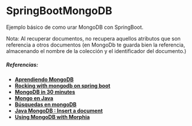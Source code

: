 # SpringBootMongoDB

Ejemplo básico de como urar MongoDB con SpringBoot.

Nota: Al recuperar documentos, no recupera aquellos atributos que son referencia a otros documentos (en MongoDb te guarda bien la referencia, almacenando el nombre de la colección y el identificador del documento.)

##### Referencias:

* [**Aprendiendo MongoDB**][7]
* [**Rocking with mongodb on spring boot**][1]
* [**MongoDB in 30 minutes**][6]
* [**Mongo en Java**][3]
* [**Búsquedas en mongoDB**][4]
* [**Java MongoDB : Insert a document**][2]
* [**Using MongoDB with Morphia**][5]



[1]:http://scaramoche.blogspot.com.es/2014/05/rocking-with-mongodb-on-spring-boot.html
[2]:http://www.mkyong.com/mongodb/java-mongodb-insert-a-document/
[3]:http://www.notodocodigo.com/introduccion-a-mongodb/mongo-en-java/
[4]:http://www.notodocodigo.com/introduccion-a-mongodb/busquedas-en-mongodb/
[5]:http://www.javacodegeeks.com/2011/11/using-mongodb-with-morphia.html
[6]:http://www.javacodegeeks.com/2012/07/mongodb-in-30-minutes.html
[7]:http://www.genbetadev.com/tag/aprendiendo-mongodb

